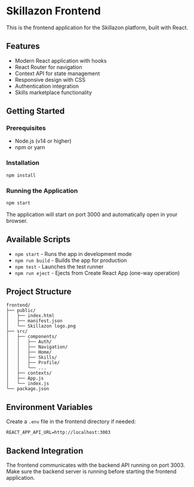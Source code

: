 # Skillazon Frontend

This is the frontend application for the Skillazon platform, built with React.

## Features

- Modern React application with hooks
- React Router for navigation
- Context API for state management
- Responsive design with CSS
- Authentication integration
- Skills marketplace functionality

## Getting Started

### Prerequisites

- Node.js (v14 or higher)
- npm or yarn

### Installation

```bash
npm install
```

### Running the Application

```bash
npm start
```

The application will start on port 3000 and automatically open in your browser.

## Available Scripts

- `npm start` - Runs the app in development mode
- `npm run build` - Builds the app for production
- `npm test` - Launches the test runner
- `npm run eject` - Ejects from Create React App (one-way operation)

## Project Structure

```
frontend/
├── public/
│   ├── index.html
│   ├── manifest.json
│   └── Skillazon logo.png
├── src/
│   ├── components/
│   │   ├── Auth/
│   │   ├── Navigation/
│   │   ├── Home/
│   │   ├── Skills/
│   │   ├── Profile/
│   │   └── ...
│   ├── contexts/
│   ├── App.js
│   └── index.js
└── package.json
```

## Environment Variables

Create a `.env` file in the frontend directory if needed:

```env
REACT_APP_API_URL=http://localhost:3003
```

## Backend Integration

The frontend communicates with the backend API running on port 3003. Make sure the backend server is running before starting the frontend application.

